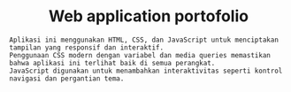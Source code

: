 <h1 align="center">Web application portofolio</h1>

 ``` 
 Aplikasi ini menggunakan HTML, CSS, dan JavaScript untuk menciptakan tampilan yang responsif dan interaktif.
 Penggunaan CSS modern dengan variabel dan media queries memastikan bahwa aplikasi ini terlihat baik di semua perangkat.
 JavaScript digunakan untuk menambahkan interaktivitas seperti kontrol navigasi dan pergantian tema.

```
